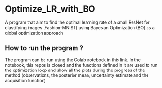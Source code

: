 # Optimize_LR_with_BO

 A program that aim to find the optimal learning rate of a small ResNet for classifying images (Fashion-MNIST) 
 using Bayesian Optimization (BO) as a global optimization approach

## How to run the program ?

The program can be run using the Colab notebook in this link. In the notebook, this repos is cloned and 
the functions defined in it are used to run the optimization loop and show all the plots during 
the progress of the method (observations, the posterior mean, uncertainty estimate and the acquisition function) 
